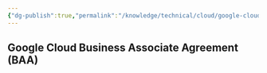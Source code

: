 ```yaml
---
{"dg-publish":true,"permalink":"/knowledge/technical/cloud/google-cloud/compliance/","dgPassFrontmatter":true}
---
```


## Google Cloud Business Associate Agreement (BAA)
